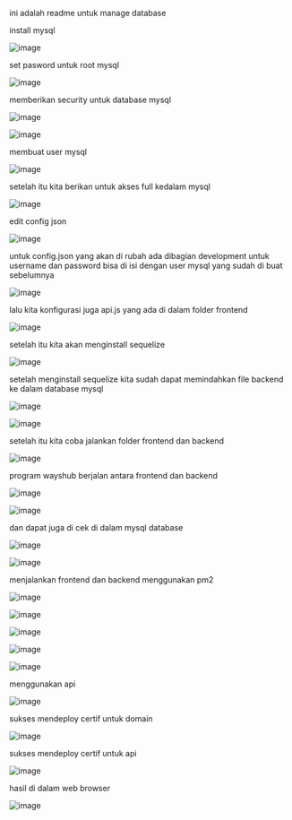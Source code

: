 ini adalah readme untuk manage database

install mysql

![image](https://user-images.githubusercontent.com/68781074/216342805-5b02a739-d2a6-43c2-a8a2-45c8d80a7558.png)

set pasword untuk root mysql

![image](https://user-images.githubusercontent.com/68781074/216343803-751de156-80d8-4816-baba-54724029b2cc.png)


memberikan security untuk database mysql

![image](https://user-images.githubusercontent.com/68781074/216344047-e8de10e0-8216-42f3-a8d1-c589ace1d562.png)

![image](https://user-images.githubusercontent.com/68781074/216344153-8a6dbaad-1fa1-4af3-b9fe-d39d76ff1ab8.png)

membuat user mysql

![image](https://user-images.githubusercontent.com/68781074/216344411-65c23963-f062-4959-9cdb-d7e5163a9343.png)

setelah itu kita berikan untuk akses full kedalam mysql

![image](https://user-images.githubusercontent.com/68781074/216346413-7e176371-ade5-4936-89c5-2a2d13bb959a.png)

edit config json

![image](https://user-images.githubusercontent.com/68781074/216345072-17f51b51-b982-4855-b628-fd0df934fe3e.png)

untuk config.json yang akan di rubah ada dibagian development untuk username dan password bisa di isi dengan user mysql yang sudah di buat sebelumnya

![image](https://user-images.githubusercontent.com/68781074/216345268-7753b64d-e5c2-4474-b649-604f33498524.png)

lalu kita konfigurasi juga api.js yang ada di dalam folder frontend

![image](https://user-images.githubusercontent.com/68781074/216347754-e1b2ebe0-1005-45cb-acda-fdcd44105563.png)



setelah itu kita akan menginstall sequelize

![image](https://user-images.githubusercontent.com/68781074/216345781-69c33aff-bdef-437a-8538-34d2507b3dd2.png)

setelah menginstall sequelize kita sudah dapat memindahkan file backend ke dalam database mysql

![image](https://user-images.githubusercontent.com/68781074/216346553-94b5e111-c7bf-498d-b049-d152185e28c1.png)

![image](https://user-images.githubusercontent.com/68781074/216346609-c5cca84d-2af9-4365-952c-00b9dd27a2d8.png)

setelah itu kita coba jalankan folder frontend dan backend

![image](https://user-images.githubusercontent.com/68781074/216346972-7ac463d8-5c76-4dde-b93b-382db85f6be7.png)

program wayshub berjalan antara frontend dan backend

![image](https://user-images.githubusercontent.com/68781074/216348638-e82a2684-36bf-496d-a93c-2d4fbf73a6f7.png)

![image](https://user-images.githubusercontent.com/68781074/216348722-c9dd1731-1d54-4ff8-b417-dcbc89b54b30.png)

dan dapat juga di cek di dalam mysql database

![image](https://user-images.githubusercontent.com/68781074/216349082-d49d2ac9-4d11-4ccb-8435-d77ac98d8ff0.png)

![image](https://user-images.githubusercontent.com/68781074/216349171-e2f1a2f5-2399-4e1d-a6f9-74dd128b6919.png)

menjalankan frontend dan backend menggunakan pm2

![image](https://user-images.githubusercontent.com/68781074/216371740-a72f874f-02eb-4398-b4a1-82d8083c1e2f.png)

![image](https://user-images.githubusercontent.com/68781074/216381875-052f134f-671f-4016-9d5e-ad3da3a7dbd6.png)

![image](https://user-images.githubusercontent.com/68781074/216382063-ccf3b97f-c1ed-460f-ba7a-8da00d5f35c0.png)

![image](https://user-images.githubusercontent.com/68781074/216382157-444ff90e-80e7-4c36-85ac-11feab250b39.png)

![image](https://user-images.githubusercontent.com/68781074/216382212-15fdc20a-5086-4d1e-884e-2f2738fa3e52.png)


menggunakan api

![image](https://user-images.githubusercontent.com/68781074/216550868-eba94439-3eb7-4eb6-8dd8-7d8a520f9e86.png)

sukses mendeploy certif untuk domain

![image](https://user-images.githubusercontent.com/68781074/216558850-4233391d-8371-4082-aecc-118872db1a81.png)

sukses mendeploy certif untuk api

![image](https://user-images.githubusercontent.com/68781074/216559156-a24be572-a4da-44d6-806f-9ad240f64f60.png)

hasil di dalam web browser

![image](https://user-images.githubusercontent.com/68781074/216559258-f60cba05-918e-419d-9598-cc5279805562.png)
